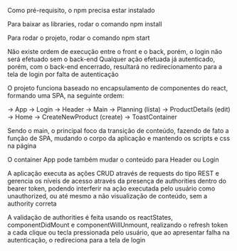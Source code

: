 Como pré-requisito, o npm precisa estar instalado

Para baixar as libraries, rodar o comando npm install

Para rodar o projeto, rodar o comando npm start

Não existe ordem de execução entre o front e o back, porém, o login não será efetuado sem o back-end
Qualquer ação efetuada já autenticado, porém, com o back-end encerrado, resultará no redirecionamento para a tela de login por falta de autenticação

O projeto funciona baseado no encapsulamento de componentes do react, formando uma SPA, na seguinte ordem:

-> App
     -> Login
     -> Header
       -> Main
         -> Planning (lista)
         -> ProductDetails (edit)
         -> Home
         -> CreateNewProduct (create)
-> ToastContainer

Sendo o main, o principal foco da transição de conteúdo, fazendo de fato a função de SPA, mudando o corpo da aplicação e mantendo os scripts e css na página

O container App pode também mudar o conteúdo para Header ou Login


A aplicação executa as ações CRUD através de requests do tipo REST e gerencia os níveis de acesso através da presença de authorities dentro do bearer token, podendo interferir na ação executada pelo usuário como unauthorized, ou até mesmo a não visualização de conteúdo, sem a authority correta

A validação de authorities é feita usando os reactStates, componentDidMount e componentWillUnmount, realizando o refresh token a cada clique ou tecla pressionada pelo usuário, que ao apresentar falha na autenticação, o redireciona para a tela de login
